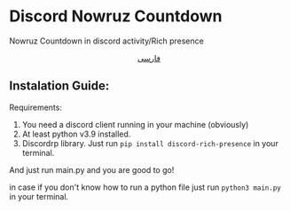 # Discord Nowruz Countdown
Nowruz Countdown in discord activity/Rich presence

<p align="center"><a href="https://github.com/Atomic8oy/discord_nowruz/blob/main/README-fa.md"> فارسی </a></p>

## Instalation Guide:
Requirements:
1. You need a discord client running in your machine (obviously)
2. At least python v3.9 installed.
3. Discordrp library. Just run `pip install discord-rich-presence` in your terminal.

And just run main.py and you are good to go!

in case if you don't know how to run a python file just run `python3 main.py` in your terminal.
